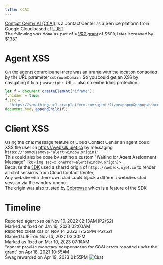 ```yaml
---
title: CCAI
---
```


[Contact Center AI (CCAI)](https://cloud.google.com/solutions/contact-center-ai-platform) is a Contact Center as a Service platform from Google Cloud based of [UJET](https://ujet.cx/)  
The following was done as part of a [VRP grant](https://www.google.com/about/appsecurity/research-grants/) of $500, later increased by $1337

# Agent XSS

On the agents control panel there was an iframe with the location controlled by the URL parameter `cobrowseDomain`,
So you could get an XSS by navigating it to a `javascript:` URL... also no embedding protection.

```js
let f = document.createElement('iframe');
f.hidden = true;
f.src =
  'https://something.uc1.ccaiplatform.com/agent/?type=popup&popup=cobrowse&cobrowseDomain=javascript:alert(window.origin);%2F%2F';
document.body.appendChild(f);
```

# Client XSS

Using the chat message feature of Cloud Contact Center an agent could XSS the user on https://websdk.ujet.co by messaging `https://"onmousemove="alert(window.origin)"`  
This could also be done by setting a custom "Waiting for Agent Assignment Message" like `<img src=x onerror=alert(window.origin)>`  
Because the [SDK](https://cloud.google.com/contact-center/ccai-platform/docs/Guide/publication--en?hl=en) used a shared origin of `https://websdk.ujet.co` to render all chat sessions from Cloud Contact Center,  
Any website with there own chat could hijack a different websites chat session via the window opener.  
The origin was also trusted by [Cobrowse](https://cobrowse.io/) which is a feature of the SDK.

# Timeline

Reported agent xss on Nov 10, 2022 02:13AM (P2/S2)  
Marked as fixed on Jan 19, 2023 02:00AM  
Reported client xss on Nov 14, 2022 12:25PM (P2/S2)  
Blamed UJET on Nov 14, 2022 03:30PM  
Marked as fixed on Mar 10, 2023 07:10AM  
"cannot provide monetary compensation for CCAI errors reported under the grant" on Apr 18, 2023 10:55AM  
Swag rewarded on Apr 19, 2023 01:55PM
![Chat](https://ndevtk.github.io/writeups/chat.png)
